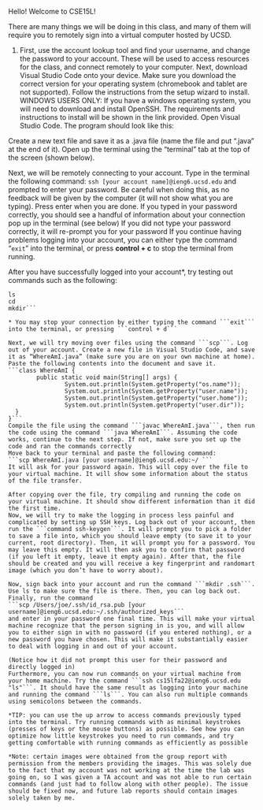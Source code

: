 Hello! Welcome to CSE15L!

There are many things we will be doing in this class, and many of them will require you to remotely sign into a virtual computer hosted by UCSD.

1. First, use the account lookup tool and find your username, and change the password to your account. These will be used to access resources for the class, and connect remotely to your computer.
Next, download Visual Studio Code onto your device. Make sure you download the correct version for your operating system (chromebook and tablet are not supported). Follow the instructions from the setup wizard to install.
WINDOWS USERS ONLY: If you have a windows operating system, you will need to download and install OpenSSH. The requirements and instructions to install will be shown in the link provided.
Open Visual Studio Code. The program should look like this:

Create a new text file and save it as a .java file (name the file and put “.java” at the end of it). Open up the terminal using the “terminal” tab at the top of the screen (shown below).

Next, we will be remotely connecting to your account. Type in the terminal the following command: ```ssh [your account name]@ieng6.ucsd.edu```
and prompted to enter your password. Be careful when doing this, as no feedback will be given by the computer (it will not show what you are typing). Press enter when you are done.
If you typed in your password correctly, you should see a handful of information about your connection pop up in the terminal (see below)
If you did not type your password correctly, it will re-prompt you for your password
If you continue having problems logging into your account, you can either type the command “```exit```” into the terminal, or press **control + c** to stop the terminal from running.

After you have successfully logged into your account*, try testing out commands such as the following:
```pwd
ls
cd
mkdir```

* You may stop your connection by either typing the command ```exit``` into the terminal, or pressing ```control + d```

Next, we will try moving over files using the command ```scp```. Log out of your account. Create a new file in Visual Studio Code, and save it as “WhereAmI.java” (make sure you are on your own machine at home). Paste the following contents into the document and save it.
```class WhereAmI {
  		public static void main(String[] args) {
    			System.out.println(System.getProperty("os.name"));
    			System.out.println(System.getProperty("user.name"));
    			System.out.println(System.getProperty("user.home"));
    			System.out.println(System.getProperty("user.dir"));
  }
}```
Compile the file using the command ```javac WhereAmI.java```, then run the code using the command ```java WhereAmI```. Assuming the code works, continue to the next step. If not, make sure you set up the code and ran the commands correctly
Move back to your terminal and paste the following command:
```scp WhereAmI.java [your username]@ieng6.ucsd.edu:~/ ```
It will ask for your password again. This will copy over the file to your virtual machine. It will show some information about the status of the file transfer.

After copying over the file, try compiling and running the code on your virtual machine. It should show different information than it did the first time.
Now, we will try to make the logging in process less painful and complicated by setting up SSH keys. Log back out of your account, then run the ```command ssh-keygen```. It will prompt you to pick a folder to save a file into, which you should leave empty (to save it to your current, root directory). Then, it will prompt you for a password. You may leave this empty. It will then ask you to confirm that password (if you left it empty, leave it empty again). After that, the file should be created and you will receive a key fingerprint and randomart image (which you don’t have to worry about).

Now, sign back into your account and run the command ```mkdir .ssh```. Use ls to make sure the file is there. Then, you can log back out.
Finally, run the command
```scp /Users/joe/.ssh/id_rsa.pub [your username]@ieng6.ucsd.edu:~/.ssh/authorized_keys```
and enter in your password one final time. This will make your virtual machine recognize that the person signing in is you, and will allow you to either sign in with no password (if you entered nothing), or a new password you have chosen. This will make it substantially easier to deal with logging in and out of your account.
 
(Notice how it did not prompt this user for their password and directly logged in)
Furthermore, you can now run commands on your virtual machine from your home machine. Try the command ```ssh cs15lfa22@ieng6.ucsd.edu "ls"```. It should have the same result as logging into your machine and running the command ```ls```. You can also run multiple commands using semicolons between the commands. 

*TIP: you can use the up arrow to access commands previously typed into the terminal. Try running commands with as minimal keystrokes (presses of keys or the mouse buttons) as possible. See how you can optimize how little keystrokes you need to run commands, and try getting comfortable with running commands as efficiently as possible

*Note: certain images were obtained from the group report with permission from the members providing the images. This was solely due to the fact that my account was not working at the time the lab was going on, so I was given a TA account and was not able to run certain commands (and just had to follow along with other people). The issue should be fixed now, and future lab reports should contain images solely taken by me.
